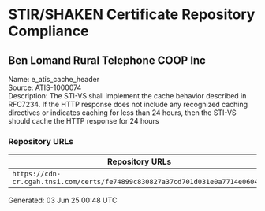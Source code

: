 # STIR/SHAKEN Certificate Repository Compliance

## Ben Lomand Rural Telephone COOP Inc

Name: e_atis_cache_header\
Source: ATIS-1000074\
Description: The STI-VS shall implement the cache behavior described in RFC7234. If the HTTP response does not include any recognized caching directives or indicates caching for less than 24 hours, then the STI-VS should cache the HTTP response for 24 hours
### Repository URLs

| Repository URLs | Not After |  Problems | Link |
|-----------------|-----------|-----------|------|
| `https://cdn-cr.cgah.tnsi.com/certs/fe74899c830827a37cd701d031e0a7714e0604ab` | 19&#160;Jun&#160;26&#160;09:29&#160;UTC | true | [view](../../REPOS/445f7aba0e16cebc97f641e9532a5b3b2fd82a79/README.md) |


Generated: 03 Jun 25 00:48 UTC